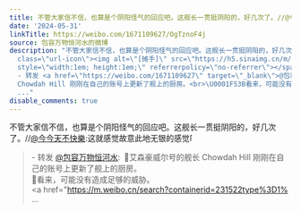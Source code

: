 ```yaml
---
title: 不管大家信不信，也算是个阴阳怪气的回应吧。这舰长一贯挺阴阳的，好几次了。//@今今天不快樂:这就感觉故意此地无银的感觉[摊手] - 转发 @包容万物恒河水:&ensp;...
date: '2024-05-31'
linkTitle: https://weibo.com/1671109627/OgTznoF4j
source: 包容万物恒河水的微博
description: "不管大家信不信，也算是个阴阳怪气的回应吧。这舰长一贯挺阴阳的，好几次了。//<a href=\"https://weibo.com/n/%E4%BB%8A%E4%BB%8A%E5%A4%A9%E4%B8%8D%E5%BF%AB%E6%A8%82\">@今今天不快樂</a>:这就感觉故意此地无银的感觉<span
  class=\"url-icon\"><img alt=\"[摊手]\" src=\"https://h5.sinaimg.cn/m/emoticon/icon/default/d_tanshou-fa05d4eacf.png\"
  style=\"width:1em; height:1em;\" referrerpolicy=\"no-referrer\"></span><br><blockquote>
  - 转发 <a href=\"https://weibo.com/1671109627\" target=\"_blank\">@包容万物恒河水</a>: \U0001F53B艾森豪威尔号的舰长
  Chowdah Hill 刚刚在自己的账号上更新了舰上的厨房。<br>\U0001F53B看来，可能没有造成足够的威胁。<br><a href=\"https://m.weibo.cn/search?containerid=231522type%3D1%
  ..."
disable_comments: true
---
```

不管大家信不信，也算是个阴阳怪气的回应吧。这舰长一贯挺阴阳的，好几次了。//<a href="https://weibo.com/n/%E4%BB%8A%E4%BB%8A%E5%A4%A9%E4%B8%8D%E5%BF%AB%E6%A8%82">@今今天不快樂</a>:这就感觉故意此地无银的感觉<span class="url-icon"><img alt="[摊手]" src="https://h5.sinaimg.cn/m/emoticon/icon/default/d_tanshou-fa05d4eacf.png" style="width:1em; height:1em;" referrerpolicy="no-referrer"></span><br><blockquote> - 转发 <a href="https://weibo.com/1671109627" target="_blank">@包容万物恒河水</a>: 🔻艾森豪威尔号的舰长 Chowdah Hill 刚刚在自己的账号上更新了舰上的厨房。<br>🔻看来，可能没有造成足够的威胁。<br><a href="https://m.weibo.cn/search?containerid=231522type%3D1% ...